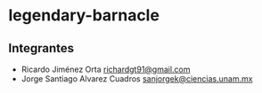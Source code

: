 # legendary-barnacle

## Integrantes 

- Ricardo Jiménez Orta richardgt91@gmail.com
- Jorge Santiago Alvarez Cuadros sanjorgek@ciencias.unam.mx
